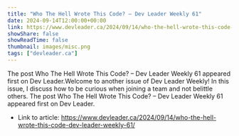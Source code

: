 ```yaml
---
title: "Who The Hell Wrote This Code? – Dev Leader Weekly 61"
date: 2024-09-14T12:00:00+00:00
link: https://www.devleader.ca/2024/09/14/who-the-hell-wrote-this-code-dev-leader-weekly-61/
showShare: false
showReadTime: false
thumbnail: images/misc.png
tags: ["devleader.ca"]
---
```

The post Who The Hell Wrote This Code? – Dev Leader Weekly 61 appeared first on Dev Leader.Welcome to another issue of Dev Leader Weekly! In this issue, I discuss how to be curious when joining a team and not belittle others.
The post Who The Hell Wrote This Code? – Dev Leader Weekly 61 appeared first on Dev Leader.

- Link to article: https://www.devleader.ca/2024/09/14/who-the-hell-wrote-this-code-dev-leader-weekly-61/